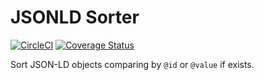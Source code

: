 # JSONLD Sorter

[![CircleCI](https://circleci.com/gh/roddolf/jsonld-sorter/tree/master.svg?style=svg)](https://circleci.com/gh/roddolf/jsonld-sorter/tree/master)
[![Coverage Status](https://coveralls.io/repos/github/roddolf/jsonld-sorter/badge.svg?branch=master)](https://coveralls.io/github/roddolf/jsonld-sorter?branch=master)

Sort JSON-LD objects comparing by `@id` or `@value` if exists.
